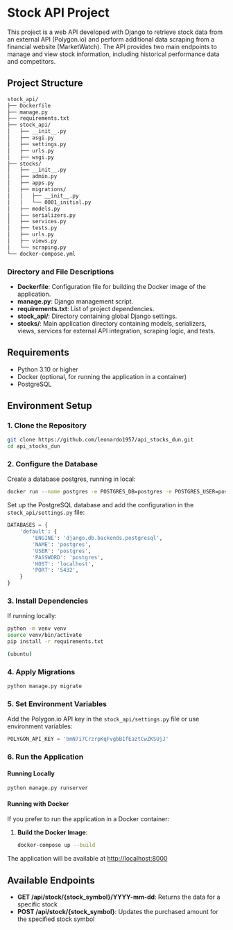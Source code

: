 # Stock API Project

This project is a web API developed with Django to retrieve stock data from an external API (Polygon.io) and perform additional data scraping from a financial website (MarketWatch). The API provides two main endpoints to manage and view stock information, including historical performance data and competitors.

## Project Structure

```bash
stock_api/
├── Dockerfile
├── manage.py
├── requirements.txt
├── stock_api/
│   ├── __init__.py
│   ├── asgi.py
│   ├── settings.py
│   ├── urls.py
│   ├── wsgi.py
├── stocks/
│   ├── __init__.py
│   ├── admin.py
│   ├── apps.py
│   ├── migrations/
│   │   ├── __init__.py
│   │   └── 0001_initial.py
│   ├── models.py
│   ├── serializers.py
│   ├── services.py
│   ├── tests.py
│   ├── urls.py
│   ├── views.py
│   └── scraping.py
└── docker-compose.yml
```

### Directory and File Descriptions

- **Dockerfile**: Configuration file for building the Docker image of the application.
- **manage.py**: Django management script.
- **requirements.txt**: List of project dependencies.
- **stock_api/**: Directory containing global Django settings.
- **stocks/**: Main application directory containing models, serializers, views, services for external API integration, scraping logic, and tests.

## Requirements

- Python 3.10 or higher
- Docker (optional, for running the application in a container)
- PostgreSQL

## Environment Setup

### 1. Clone the Repository

```bash
git clone https://github.com/leonardo1957/api_stocks_dun.git
cd api_stocks_dun
```

### 2. Configure the Database

Create a database postgres, running in local:

```bash
docker run --name postgres -e POSTGRES_DB=postgres -e POSTGRES_USER=postgres -e POSTGRES_PASSWORD=postgres -p 5432:5432 -d postgres:16.0
```


Set up the PostgreSQL database and add the configuration in the `stock_api/settings.py` file:

```python
DATABASES = {
    'default': {
        'ENGINE': 'django.db.backends.postgresql',
        'NAME': 'postgres',
        'USER': 'postgres',
        'PASSWORD': 'postgres',
        'HOST': 'localhost',
        'PORT': '5432',
    }
}
```

### 3. Install Dependencies

If running locally:

```bash
python -m venv venv
source venv/bin/activate 
pip install -r requirements.txt

(ubuntu)
```

### 4. Apply Migrations

```bash
python manage.py migrate
```

### 5. Set Environment Variables

Add the Polygon.io API key in the `stock_api/settings.py` file or use environment variables:

```python
POLYGON_API_KEY = 'bmN7i7CrzrpKqFvgbB1fEaztCwZKSUjJ'
```

### 6. Run the Application

#### Running Locally

```bash
python manage.py runserver
```

#### Running with Docker

If you prefer to run the application in a Docker container:

1. **Build the Docker Image**:

   ```bash
   docker-compose up --build
   ```


The application will be available at [http://localhost:8000](http://localhost:8000)


## Available Endpoints

- **GET /api/stock/{stock_symbol}/YYYY-mm-dd**: Returns the data for a specific stock
- **POST /api/stock/{stock_symbol}**: Updates the purchased amount for the specified stock symbol